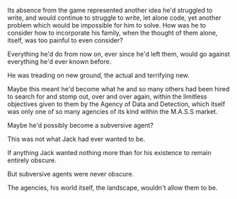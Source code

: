 Its absence from the game represented another idea he'd struggled to write, and would continue to struggle to write, let alone code, yet another problem which would be impossible for him to solve. How was he to consider how to incorporate his family, when the thought of them alone, itself, was too painful to even consider?

Everything he'd do from now on, ever since he'd left them, would go against everything he'd ever known before.

He was treading on new ground, the actual and terrifying new.

Maybe this meant he'd become what he and so many others had been hired to search for and stomp out, over and over again, within the limitless objectives given to them by the Agency of Data and Detection, which itself was only one of so many agencies of its kind within the M.A.S.S market.

Maybe he'd possibly become a subversive agent?

This was not what Jack had ever wanted to be.

If anything Jack wanted nothing more than for his existence to remain entirely obscure.

But subversive agents were never obscure.

The agencies, his world itself, the landscape, wouldn't allow them to be.